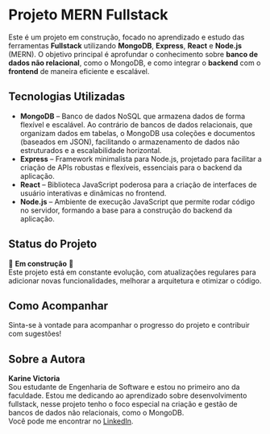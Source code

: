 # Projeto MERN Fullstack

Este é um projeto em construção, focado no aprendizado e estudo das ferramentas **Fullstack** utilizando **MongoDB**, **Express**, **React** e **Node.js** (MERN). O objetivo principal é aprofundar o conhecimento sobre **banco de dados não relacional**, como o MongoDB, e como integrar o **backend** com o **frontend** de maneira eficiente e escalável.

## Tecnologias Utilizadas
- **MongoDB** – Banco de dados NoSQL que armazena dados de forma flexível e escalável. Ao contrário de bancos de dados relacionais, que organizam dados em tabelas, o MongoDB usa coleções e documentos (baseados em JSON), facilitando o armazenamento de dados não estruturados e a escalabilidade horizontal.
- **Express** – Framework minimalista para Node.js, projetado para facilitar a criação de APIs robustas e flexíveis, essenciais para o backend da aplicação.
- **React** – Biblioteca JavaScript poderosa para a criação de interfaces de usuário interativas e dinâmicas no frontend.
- **Node.js** – Ambiente de execução JavaScript que permite rodar código no servidor, formando a base para a construção do backend da aplicação.

## Status do Projeto
🚧 **Em construção** 🚧  
Este projeto está em constante evolução, com atualizações regulares para adicionar novas funcionalidades, melhorar a arquitetura e otimizar o código.

## Como Acompanhar
Sinta-se à vontade para acompanhar o progresso do projeto e contribuir com sugestões! 

## Sobre a Autora
**Karine Victoria**  
Sou estudante de Engenharia de Software e estou no primeiro ano da faculdade. Estou me dedicando ao aprendizado sobre desenvolvimento fullstack, nesse projeto tenho o foco especial na criação e gestão de bancos de dados não relacionais, como o MongoDB.  
Você pode me encontrar no [LinkedIn](https://www.linkedin.com/in/karine-victoria/).
